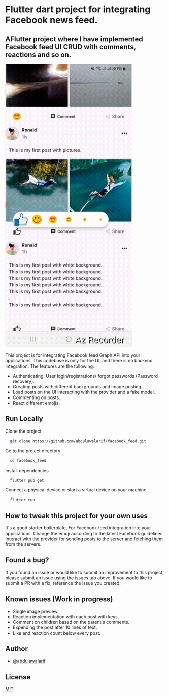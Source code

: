# Flutter dart project for integrating Facebook news feed.

## AFlutter project where I have implemented Facebook feed UI CRUD with comments, reactions and so on.



![Login and reaction](<one.gif>) 

This project is for integrating Facebook feed Graph API into your applications.  This codebase is only for the UI, and there is no backend integration. The features are the following:

* Authenticating: User login/registrations/ forgot passwords (Password recovery).
* Creating posts with different backgrounds and image posting.
* Load posts on the UI interacting with the provider and a fake model.
* Commenting on posts.
* React different emojis.


## Run Locally

Clone the project

```bash
  git clone https://github.com/abdulawalarif/facebook_feed.git
```

Go to the project directory

```bash
  cd facebook_feed
```

Install dependencies

```bash
  flutter pub get
```

Connect a physical device or start a virtual device on your machine

```bash
  flutter run
```


## How to tweak this project for your own uses

It's a good starter boilerplate, For Facebook feed integration into your applications. Change the emoji according to the latest Facebook guidelines.
Interact with the provider for sending posts to the server and fetching them from the servers.

## Found a bug?

If you found an issue or would like to submit an improvement to this project,
please submit an issue using the issues tab above. If you would like to submit a PR with a fix, reference the issue you created!


## Known issues (Work in progress)
*  Single image preview.
*  Reaction implementation with each post with keys.
*  Comment on children based on the parent's comments.
*  Expending the post after 10 lines of text.
*  Like and reaction count below every post.



## Author

- [@abdulawalarif](https://github.com/abdulawalarif)
  
## License

[MIT](https://choosealicense.com/licenses/mit/)


